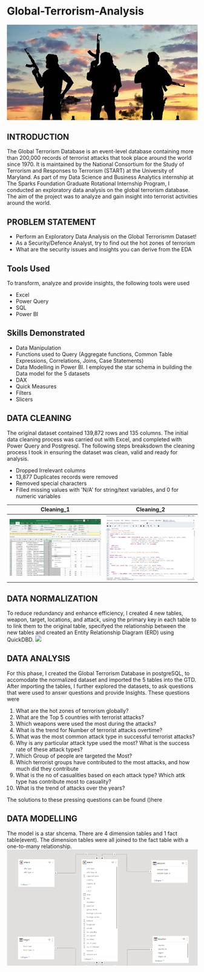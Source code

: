# Global-Terrorism-Analysis
![](terror_2.jpeg)
## INTRODUCTION
The Global Terrorism Database is an event-level database containing more than 200,000 records of terrorist attacks that took place 
around the world since 1970. It is maintained by the National Consortium for the Study of Terrorism and Responses to Terrorism (START) at the University of Maryland. 
As part of my Data Science and Business Analytics internship at The Sparks Foundation Graduate Rotational Internship Program, I conducted an exploratory data analysis on the global terrorism database. The aim of the project was to analyze and gain insight into terrorist activities around the world.

## PROBLEM STATEMENT 
- Perform an Exploratory Data Analysis on the Global Terrorismm Dataset!
- As a Security/Defence Analyst, try to find out the hot zones of terrorism
- What are the security issues and insights you can derive from the EDA

## Tools Used
To transform, analyze and provide insights, the following tools were used
- Excel
- Power Query
- SQL
- Power BI

## Skills Demonstrated
- Data Manipulation
- Functions used to Query (Aggregate functions, Common Table Expressions, Correlations, Joins, Case Statements)
- Data Modelling in Power BI. I employed the star schema in building the Data model for the 5 datasets
- DAX
- Quick Measures
- Filters
- Slicers

## DATA CLEANING
The original dataset contained 139,872 rows and 135 columns. The initial data cleaning process was carried out with Excel, and completed with Power Query  and Postgresql. The following steps breaksdown the cleaning process I took in ensuring the dataset was clean, valid and ready for analysis.
- Dropped Irrelevant columns 
- 13,877 Duplicates records were removed
- Removed special characters
- Filled missing values with 'N/A' for string/text variables, and 0 for numeric variables


Cleaning_1              |           Cleaning_2
:------------------------:|:---------------------:
![](drop_columns.png)     |![](drop_dplicates2.png)

## DATA NORMALIZATION
To reduce redundancy and enhance efficiency, I created 4 new tables, weapon, target, locations, and attack, using the primary key in each table to to link them to the original table, specifyed the relationship between the new tables and created an Entity Relationship Diagram (ERD) using QuickDBD.
![](quick_dbd.png) 

## DATA ANALYSIS
For this phase, I created the Global Terrorism Database in postgreSQL, to accomodate the normalized dataset and imported the 5 tables into the GTD. After importing the tables, I further explored the datasets, to ask questions that were used to answr questions and  provide Insights. These questions were 
1. What are the hot zones of terrorism globally?
2. What are the Top 5 countries with terrorist attacks?
3. Which weapons were used the most during the attacks?
4. What is the trend for Number of terrorist attacks overtime?
5. What was the most common attack type in successful terrorist attacks?
6. Why is any particular attack type used the most? What is the success rate of these attack types?
7. Which Group of people are targeted the Most?
8. Which terrorist groups have contributed to the most attacks, and how much did they contribute 
9. What is the no of casualities based on each attack type? Which attk type has contribute most to casuality?
10. What is the trend of attacks over the years?

The solutions to these pressing questions can be found ()here

## DATA MODELLING
The model is a star shcema. There are 4 dimension tables and 1 fact table(event). The dimension tables were all joined to the fact table with a one-to-many relationship. 
![](Data_Model.png)
